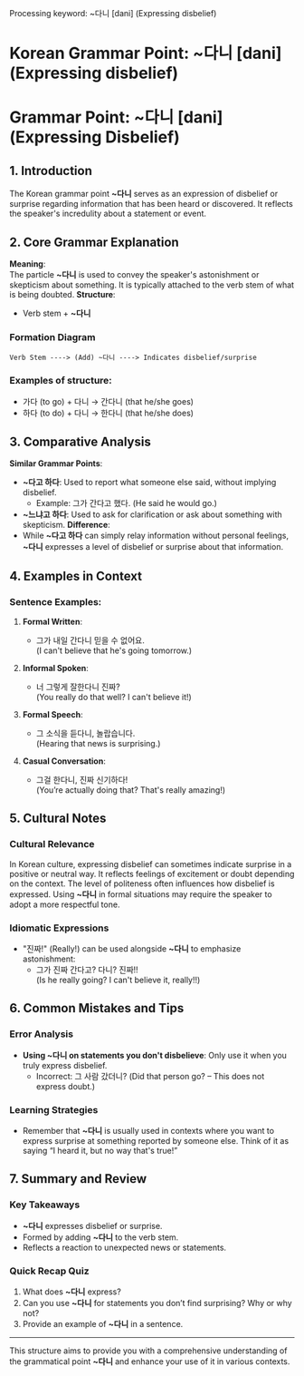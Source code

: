 Processing keyword: ~다니 [dani] (Expressing disbelief)
# Korean Grammar Point: ~다니 [dani] (Expressing disbelief)
# Grammar Point: ~다니 [dani] (Expressing Disbelief)
## 1. Introduction
The Korean grammar point **~다니** serves as an expression of disbelief or surprise regarding information that has been heard or discovered. It reflects the speaker's incredulity about a statement or event.
## 2. Core Grammar Explanation
**Meaning**:  
The particle **~다니** is used to convey the speaker's astonishment or skepticism about something. It is typically attached to the verb stem of what is being doubted.
**Structure**:  
- Verb stem + **~다니**
### Formation Diagram
```
Verb Stem ----> (Add) ~다니 ----> Indicates disbelief/surprise
```
### Examples of structure:
- 가다 (to go) + 다니 → 간다니 (that he/she goes)
- 하다 (to do) + 다니 → 한다니 (that he/she does)
## 3. Comparative Analysis
**Similar Grammar Points**:
- **~다고 하다**: Used to report what someone else said, without implying disbelief.
  - Example: 그가 간다고 했다. (He said he would go.)
- **~느냐고 하다**: Used to ask for clarification or ask about something with skepticism.
**Difference**:
- While **~다고 하다** can simply relay information without personal feelings, **~다니** expresses a level of disbelief or surprise about that information.
## 4. Examples in Context
### Sentence Examples:
1. **Formal Written**: 
   - 그가 내일 간다니 믿을 수 없어요.  
   (I can't believe that he's going tomorrow.)
  
2. **Informal Spoken**: 
   - 너 그렇게 잘한다니 진짜?  
   (You really do that well? I can't believe it!)
3. **Formal Speech**: 
   - 그 소식을 듣다니, 놀랍습니다.  
   (Hearing that news is surprising.)
  
4. **Casual Conversation**: 
   - 그걸 한다니, 진짜 신기하다!  
   (You’re actually doing that? That's really amazing!)
## 5. Cultural Notes
### Cultural Relevance
In Korean culture, expressing disbelief can sometimes indicate surprise in a positive or neutral way. It reflects feelings of excitement or doubt depending on the context. The level of politeness often influences how disbelief is expressed. Using **~다니** in formal situations may require the speaker to adopt a more respectful tone.
### Idiomatic Expressions
- "진짜!" (Really!) can be used alongside **~다니** to emphasize astonishment: 
  - 그가 진짜 간다고? 다니? 진짜!!  
  (Is he really going? I can't believe it, really!!)
## 6. Common Mistakes and Tips
### Error Analysis
- **Using ~다니 on statements you don't disbelieve**: Only use it when you truly express disbelief.
  - Incorrect: 그 사람 갔더니? (Did that person go? – This does not express doubt.)
  
### Learning Strategies
- Remember that **~다니** is usually used in contexts where you want to express surprise at something reported by someone else. Think of it as saying “I heard it, but no way that's true!”
## 7. Summary and Review
### Key Takeaways
- **~다니** expresses disbelief or surprise.
- Formed by adding **~다니** to the verb stem.
- Reflects a reaction to unexpected news or statements.
### Quick Recap Quiz
1. What does **~다니** express?
2. Can you use **~다니** for statements you don’t find surprising? Why or why not?
3. Provide an example of **~다니** in a sentence.
---
This structure aims to provide you with a comprehensive understanding of the grammatical point **~다니** and enhance your use of it in various contexts.
